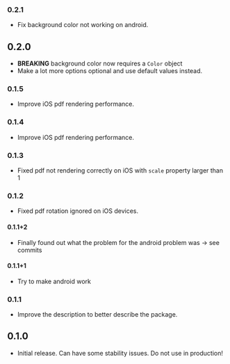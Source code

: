 ### 0.2.1

- Fix background color not working on android.

## 0.2.0

- **BREAKING** background color now requires a `Color` object
- Make a lot more options optional and use default values instead.

### 0.1.5

- Improve iOS pdf rendering performance.

### 0.1.4

- Improve iOS pdf rendering performance.

### 0.1.3

- Fixed pdf not rendering correctly on iOS with `scale` property larger than 1

### 0.1.2

- Fixed pdf rotation ignored on iOS devices.

#### 0.1.1+2

- Finally found out what the problem for the android problem was -> see commits

#### 0.1.1+1

- Try to make android work

### 0.1.1

- Improve the description to better describe the package.

## 0.1.0

- Initial release. Can have some stability issues. Do not use in production!
